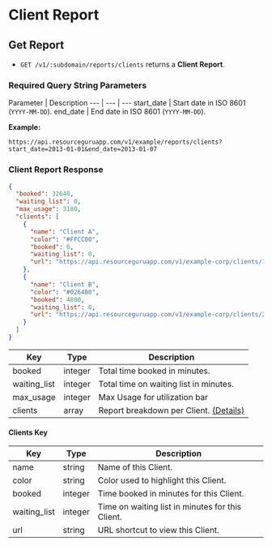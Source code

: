 # Client Report

## Get Report

* `GET /v1/:subdomain/reports/clients` returns a **Client Report**.

### Required Query String Parameters

Parameter | Description
--- | --- | ---
start_date | Start date in ISO 8601 (`YYYY-MM-DD`).
end_date | End date in ISO 8601 (`YYYY-MM-DD`).

**Example:**

```
https://api.resourceguruapp.com/v1/example/reports/clients?start_date=2013-01-01&end_date=2013-01-07
```

### Client Report Response

```json
{
  "booked": 32640,
  "waiting_list": 0,
  "max_usage": 3180,
  "clients": [
    {
      "name": "Client A",
      "color": "#FFCC00",
      "booked": 0,
      "waiting_list": 0,
      "url": "https://api.resourceguruapp.com/v1/example-corp/clients/1"
    },
    {
      "name": "Client B",
      "color": "#0264B0",
      "booked": 4800,
      "waiting_list": 0,
      "url": "https://api.resourceguruapp.com/v1/example-corp/clients/2"
    }
  ]
}
```

Key | Type | Description
--- | --- | ---
booked | integer | Total time booked in minutes.
waiting_list | integer | Total time on waiting list in minutes.
max_usage | integer | Max Usage for utilization bar 
clients | array | Report breakdown per Client. [(Details)](#clients-key)

#### Clients Key

Key | Type | Description
--- | --- | ---
name | string | Name of this Client.
color | string | Color used to highlight this Client.
booked | integer | Time booked in minutes for this Client.
waiting_list | integer | Time on waiting list in minutes for this Client.
url | string | URL shortcut to view this Client.


